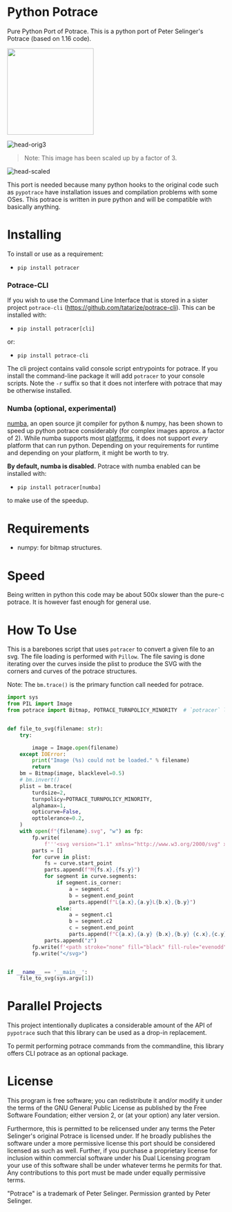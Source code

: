 # Python Potrace
Pure Python Port of Potrace. This is a python port of Peter Selinger's Potrace (based on 1.16 code).

<img width="200" height="200" src="https://gist.githubusercontent.com/tatarize/42884e5e99cda88aa5ddc2b0ab280973/raw/488cafa1811bd2227458390804910fbc4a90b9ea/head.svg"/>

![head-orig3](https://user-images.githubusercontent.com/3302478/115929160-2757f180-a43c-11eb-88dc-1320706c9a3f.png)
> Note: This image has been scaled up by a factor of 3.

![head-scaled](https://user-images.githubusercontent.com/3302478/154810339-6a444bfa-3f2e-4ad0-91cf-40570838a918.png)

This port is needed because many python hooks to the original code such as `pypotrace` have installation issues and compilation problems with some OSes. This potrace is written in pure python and will be compatible with basically anything.

# Installing

To install or use as a requirement:
* `pip install potracer`

### Potrace-CLI
If you wish to use the Command Line Interface that is stored in a sister project `potrace-cli` (https://github.com/tatarize/potrace-cli). This can be installed with:
* `pip install potracer[cli]`

or:

* `pip install potrace-cli`

The cli project contains valid console script entrypoints for potrace. If you install the command-line package it will add `potracer` to your console scripts. Note the `-r` suffix so that it does not interfere with potrace that may be otherwise installed.

### Numba (optional, experimental)
[numba](https://github.com/numba/numba), an open source jit compiler for python & numpy, has been shown to speed up python potrace considerably (for complex images approx. a factor of 2).
While numba supports most [platforms](https://numba.pydata.org/numba-doc/latest/user/installing.html#compatibility), it does not support _every_ platform that can run python.
Depending on your requirements for runtime and depending on your platform, it might be worth to try.

__By default, numba is disabled.__ Potrace with numba enabled can be installed with:

* `pip install potracer[numba]`

to make use of the speedup.

# Requirements
* numpy: for bitmap structures.

# Speed
Being written in python this code may be about 500x slower than the pure-c potrace. It is however fast enough for general use.

# How To Use

This is a barebones script that uses `potracer` to convert a given file to an svg. The file loading is performed with `Pillow`. The file saving is done iterating over the curves inside the plist to produce the SVG with the corners and curves of the potrace structures.

Note: The `bm.trace()` is the primary function call needed for potrace.
```python
import sys
from PIL import Image
from potrace import Bitmap, POTRACE_TURNPOLICY_MINORITY  # `potracer` library


def file_to_svg(filename: str):
    try:

        image = Image.open(filename)
    except IOError:
        print("Image (%s) could not be loaded." % filename)
        return
    bm = Bitmap(image, blacklevel=0.5)
    # bm.invert()
    plist = bm.trace(
        turdsize=2,
        turnpolicy=POTRACE_TURNPOLICY_MINORITY,
        alphamax=1,
        opticurve=False,
        opttolerance=0.2,
    )
    with open(f"{filename}.svg", "w") as fp:
        fp.write(
            f'''<svg version="1.1" xmlns="http://www.w3.org/2000/svg" xmlns:xlink="http://www.w3.org/1999/xlink" width="{image.width}" height="{image.height}" viewBox="0 0 {image.width} {image.height}">''')
        parts = []
        for curve in plist:
            fs = curve.start_point
            parts.append(f"M{fs.x},{fs.y}")
            for segment in curve.segments:
                if segment.is_corner:
                    a = segment.c
                    b = segment.end_point
                    parts.append(f"L{a.x},{a.y}L{b.x},{b.y}")
                else:
                    a = segment.c1
                    b = segment.c2
                    c = segment.end_point
                    parts.append(f"C{a.x},{a.y} {b.x},{b.y} {c.x},{c.y}")
            parts.append("z")
        fp.write(f'<path stroke="none" fill="black" fill-rule="evenodd" d="{"".join(parts)}"/>')
        fp.write("</svg>")


if __name__ == '__main__':
    file_to_svg(sys.argv[1])
```

# Parallel Projects
This project intentionally duplicates a considerable amount of the API of `pypotrace` such that this library can be used as a drop-in replacement.

To permit performing potrace commands from the commandline, this library offers CLI potrace as an optional package.


# License
This program is free software; you can redistribute it and/or modify it under the terms of the GNU General Public License as published by the Free Software Foundation; either version 2, or (at your option) any later version.

Furthermore, this is permitted to be relicensed under any terms the Peter Selinger's original Potrace is licensed under. If he broadly publishes the software under a more permissive license this port should be considered licensed as such as well. Further, if you purchase a proprietary license for inclusion within commercial software under his Dual Licensing program your use of this software shall be under whatever terms he permits for that. Any contributions to this port must be made under equally permissive terms.

"Potrace" is a trademark of Peter Selinger. Permission granted by Peter Selinger.
